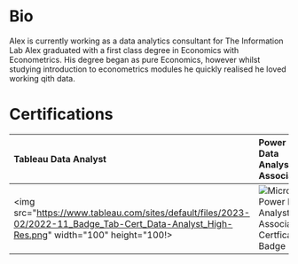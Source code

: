 # Bio

Alex is currently working as a data analytics consultant for The Information Lab
Alex graduated with a first class degree in Economics with Econometrics. His degree began as pure Economics, however whilst studying introduction to econometrics modules he quickly realised he loved working qith data. 

# Certifications
| Tableau Data Analyst | Power BI Data Analyst Associate | Alteryx Designer |
|:---|:---|:---|
|<img src="https://www.tableau.com/sites/default/files/2023-02/2022-11_Badge_Tab-Cert_Data-Analyst_High-Res.png" width="100" height="100!>|![Microsoft Power BI Analyst Associate Certfication Badge](https://learn.microsoft.com/en-us/media/learn/certification/badges/microsoft-certified-associate-badge.svg)|![alteryx Designer Core Certification Badge](https://community.alteryx.com/html/@9389565161CBAD76656433D25B52F47A/assets/alteryx_academy_certification_beginner_icon.png)|
